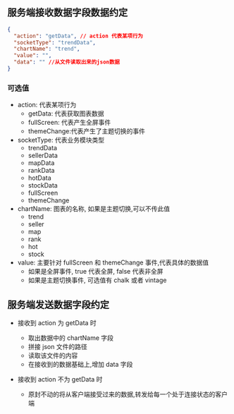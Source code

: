 ## 服务端接收数据字段数据约定

```json
{
  "action": "getData", // action 代表某项行为
  "socketType": "trendData",
  "chartName": "trend",
  "value": "",
  "data": "" //从文件读取出来的json数据
}
```

### 可选值

- action: 代表某项行为
  - getData: 代表获取图表数据
  - fullScreen: 代表产生全屏事件
  - themeChange:代表产生了主题切换的事件
- socketType: 代表业务模块类型
  - trendData
  - sellerData
  - mapData
  - rankData
  - hotData
  - stockData
  - fullScreen
  - themeChange
- chartName: 图表的名称, 如果是主题切换,可以不传此值
  - trend
  - seller
  - map
  - rank
  - hot
  - stock
- value: 主要针对 fullScreen 和 themeChange 事件,代表具体的数据值
  - 如果是全屏事件, true 代表全屏, false 代表非全屏
  - 如果是主题切换事件, 可选值有 chalk 或者 vintage

## 服务端发送数据字段约定

- 接收到 action 为 getData 时

  - 取出数据中的 chartName 字段
  - 拼接 json 文件的路径
  - 读取该文件的内容
  - 在接收到的数据基础上,增加 data 字段

- 接收到 action 不为 getData 时
  - 原封不动的将从客户端接受过来的数据,转发给每一个处于连接状态的客户端
